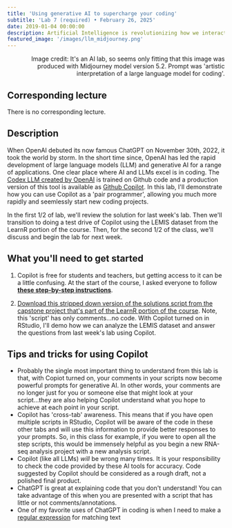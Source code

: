 ```yaml
---
title: 'Using generative AI to supercharge your coding'
subtitle: 'Lab 7 (required) • February 26, 2025'
date: 2019-01-04 00:00:00
description: Artificial Intelligence is revolutionizing how we interact with code.  In this lab, we'll review the solution for the last lab, but will use AI to guide us.  I'll demonstrate how you can use the AI 'pair programmer' called Github Copilot to much more rapidly and seemlessly start new coding projects.
featured_image: '/images/llm_midjourney.png'
---
```


<div style="text-align: right"> Image credit: It's an AI lab, so seems only fitting that this image was produced with Midjourney model version 5.2. Prompt was 'artistic interpretation of a large language model for coding'. </div>

## Corresponding lecture

There is no corresponding lecture.

## Description

When OpenAI debuted its now famous ChatGPT on November 30th, 2022, it took the world by storm.   In the short time since, OpenAI has led the rapid development of large language models (LLM) and generative AI for a range of applications.  One clear place where AI and LLMs excel is in coding.  The [Codex LLM created by OpenAI](https://arxiv.org/abs/2107.03374) is trained on Github code and a production version of this tool is available as [Github Copilot](https://github.com/features/copilot).  In this lab, I'll demonstrate how you can use Copilot as a 'pair programmer', allowing you much more rapidly and seemlessly start new coding projects.

In the first 1/2 of lab, we'll review the solution for last week's lab.  Then we'll transition to doing a test  drive of Copilot using the LEMIS dataset from the LearnR portion of the course.  Then, for the second 1/2 of the class, we'll discuss and begin the lab for next week.

## What you'll need to get started

1. Copilot is free for students and teachers, but getting access to it can be a little confusing.  At the start of the course, I asked everyone to follow **[these step-by-step instructions](https://protocols.hostmicrobe.org/copilot)**.

2. [Download this stripped down version of the solutions script from the capstone project that's part of the LearnR portion of the course](https://DIYtranscriptomics.github.io/Code/files/LEMIS_copilot.R). Note, this 'script' has only comments...no code.  With Copilot turned on in RStudio, I'll demo how we can analyze the LEMIS dataset and answer the questions from last week's lab using Copilot.

## Tips and tricks for using Copilot

* Probably the single most important thing to understand from this lab is that, with Copiot turned on, your comments in your scripts now become powerful prompts for generative AI.  In other words, your comments are no longer just for you or someone else that might look at your script...they are also helping Copilot understand what you hope to achieve at each point in your script.
* Copilot has 'cross-tab' awareness.  This means that if you have open multiple scripts in RStudio, Copilot will be aware of the code in these other tabs and will use this information to provide better responses to your prompts.  So, in this class for example, if you were to open all the step scripts, this would be immensely helpful as you begin a new RNA-seq analysis project with a new analysis script.
* Copilot (like all LLMs) *will* be wrong many times.  It is your responsibility to check the code provided by these AI tools for accuracy.  Code suggested by Copilot should be considered as a rough draft, not a polished final product.
* ChatGPT is great at explaining code that you don't understand!  You can take advantage of this when you are presented with a script that has little or not comments/annotations.
* One of my favorite uses of ChatGPT in coding is when I need to make a [regular expression](https://en.wikipedia.org/wiki/Regular_expression) for matching text

